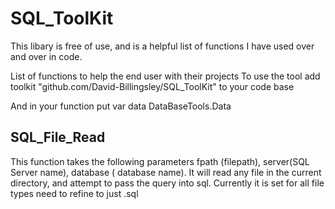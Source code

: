 # SQL_ToolKit

This libary is free of use, and is a helpful list of functions I have used over and over in code.

List of functions to help the end user with their projects
To use the tool add toolkit "github.com/David-Billingsley/SQL_ToolKit" to your code base

And in your function put var data DataBaseTools.Data

## SQL_File_Read
  This function takes the following parameters fpath (filepath), server(SQL Server name), database ( database name).  It will read any file in the current directory, and attempt to pass the query into sql.  Currently it is set for all file types need to refine to just .sql
